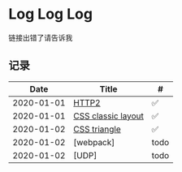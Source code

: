 # Log Log Log

链接出错了请告诉我

## 记录

| Date       | Title                   | #    |
| ---------- | ----------------------- | ---- |
| 2020-01-01 | [HTTP2][1]              | ✅   |
| 2020-01-01 | [CSS classic layout][2] | ✅   |
| 2020-01-02 | [CSS triangle][3]       | ✅   |
| 2020-01-02 | [webpack]               | todo |
| 2020-01-02 | [UDP]                   | todo |

[1]: https://limichange.github.io/log-log-log/network/HTTP2.html
[2]: https://limichange.github.io/log-log-log/css/CSS%E7%BB%8F%E5%85%B8%E5%B8%83%E5%B1%80.html
[3]: https://limichange.github.io/log-log-log/css/%E7%94%BB%E4%B8%80%E4%B8%AA%E5%B0%8F%E4%B8%89%E8%A7%92.html
